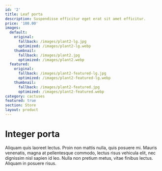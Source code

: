 ```yaml
---
id: '2'
title: Leaf porta
description: Suspendisse efficitur eget erat sit amet efficitur.
price: '100.00'
images:
  default:
    original:
      fallback: /images/plant2-lg.jpg
      optimized: /images/plant2-lg.webp
    thumbnail:
      fallback: /images/plant2.jpg
      optimized: /images/plant2.webp
  featured:
    original:
      fallback: /images/plant2-featured-lg.jpg
      optimized: /images/plant2-featured-lg.webp
    thumbnail:
      fallback: /images/plant2-featured.jpg
      optimized: /images/plant2-featured.webp
category: cactuses
featured: true
section: Store
layout: product
---
```


# Integer porta

Aliquam quis laoreet lectus. Proin non mattis nulla, quis posuere mi. Mauris venenatis, magna at pellentesque commodo, lectus risus vehicula elit, nec dignissim nisl sapien id leo. Nulla non pretium metus, vitae finibus lectus. Aliquam in posuere risus.
